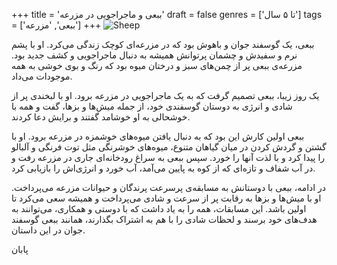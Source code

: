 +++
title = 'ببعی و ماجراجویی در مزرعه'
draft = false
genres = ['تا ۵ سال']
tags = ['ببعی', 'مزرعه']
+++
![Sheep](/177.Sheep.jpg)


ببعی، یک گوسفند جوان و باهوش بود که در مزرعه‌ای کوچک زندگی می‌کرد. او با پشم نرم و سفیدش و چشمان پرتوانش همیشه به دنبال ماجراجویی و کشف جدید بود. مزرعه‌ی ببعی پر از چمن‌های سبز و درختان میوه بود که رنگ و بوی خوشی به همه موجودات می‌داد.

یک روز زیبا، ببعی تصمیم گرفت که به یک ماجراجویی در مزرعه برود. او با لبخندی پر از شادی و انرژی به دوستان گوسفندی خود، از جمله میش‌ها و بزها، گفت و همه با خوشحالی به او خوشامد گفتند و برایش دعا کردند.

ببعی اولین کارش این بود که به دنبال یافتن میوه‌های خوشمزه در مزرعه برود. او با گشتن و گردش کردن در میان گیاهان متنوع، میوه‌های خوشرنگی مثل توت فرنگی و آلبالو را پیدا کرد و با لذت آنها را خورد. سپس ببعی به سراغ رودخانه‌ای جاری در مزرعه رفت و در آب شفاف و تازه‌ای که از کوه به پایین می‌آمد، آب خورد و انرژی‌اش را بازیابی کرد.

در ادامه، ببعی با دوستانش به مسابقه‌ی پرسرعت پرندگان و حیوانات مزرعه می‌پرداخت. او با میش‌ها و بزها به رقابت پر از سرعت و شادی می‌پرداخت و همیشه سعی می‌کرد تا اولین باشد. این مسابقات، همه را به یاد داشت که با دوستی و همکاری، می‌توانند به هدف‌های خود برسند و لحظات شادی را با هم به اشتراک بگذارند، همانند ببعی گوسفند جوان در این داستان.

پابان